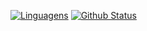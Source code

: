 [![Linguagens](https://github-readme-stats.vercel.app/api/top-langs/?username=cardoso-thiago&layout=compact&theme=gotham)](https://github.com/anuraghazra/github-readme-stats)
[![Github Status](https://github-readme-stats.vercel.app/api?username==cardoso-thiago&theme=gotham)](https://github.com/anuraghazra/github-readme-stats)
